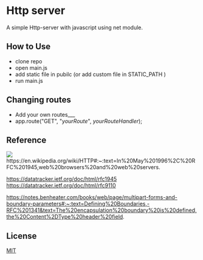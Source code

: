 # Http server

A simple Http-server with javascript using net module.

## How to Use

- clone repo
- open main.js
- add static file in pubilc (or add custom file in STATIC_PATH )
- run main.js

## Changing routes

- Add your own routes\_\_\_
- app.route("GET", "_yourRoute_", _yourRouteHandler_);

## Reference

<img src = "https://httpwg.org/assets/http.svg">
https://en.wikipedia.org/wiki/HTTP#:~:text=In%20May%201996%2C%20RFC%201945,web%20browsers%20and%20web%20servers.

https://datatracker.ietf.org/doc/html/rfc1945
https://datatracker.ietf.org/doc/html/rfc9110

https://notes.benheater.com/books/web/page/multipart-forms-and-boundary-parameters#:~:text=Defining%20Boundaries,-RFC%201341&text=The%20encapsulation%20boundary%20is%20defined,the%20Content%2DType%20header%20field.

## License

[MIT](https://choosealicense.com/licenses/mit/)
